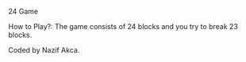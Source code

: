 24 Game

How to Play?: The game consists of 24 blocks and you try to break 23 blocks.

Coded by Nazif Akca.
